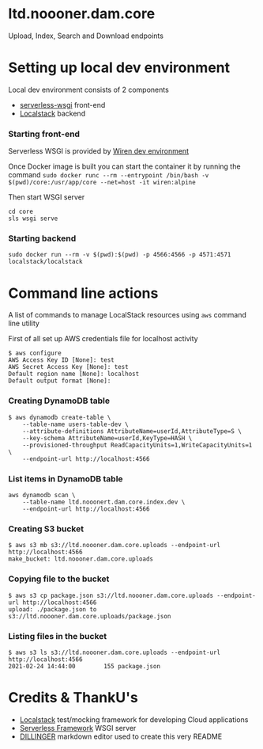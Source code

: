 # ltd.noooner.dam.core

Upload, Index, Search and Download endpoints

# Setting up local dev environment

Local dev environment consists of 2 components
* [serverless-wsgi](https://www.serverless.com/plugins/serverless-wsgi) front-end 
* [Localstack](https://github.com/localstack/localstack) backend

### Starting front-end

Serverless WSGI is provided by [Wiren dev environment](https://github.com/jussiheinonen/wiren)

Once Docker image is built you can start the container it by running the command
`sudo docker runc --rm --entrypoint /bin/bash -v $(pwd)/core:/usr/app/core --net=host -it wiren:alpine`

Then start WSGI server
```
cd core
sls wsgi serve
```

### Starting backend

`sudo docker run --rm -v $(pwd):$(pwd) -p 4566:4566 -p 4571:4571 localstack/localstack`

# Command line actions
A list of commands to manage LocalStack resources using `aws` command line utility

First of all set up AWS credentials file for localhost activity
```
$ aws configure
AWS Access Key ID [None]: test
AWS Secret Access Key [None]: test
Default region name [None]: localhost
Default output format [None]: 
```
### Creating DynamoDB table
```
$ aws dynamodb create-table \
    --table-name users-table-dev \
    --attribute-definitions AttributeName=userId,AttributeType=S \
    --key-schema AttributeName=userId,KeyType=HASH \
    --provisioned-throughput ReadCapacityUnits=1,WriteCapacityUnits=1 \
    --endpoint-url http://localhost:4566
```
### List items in DynamoDB table
```
aws dynamodb scan \
    --table-name ltd.nooonert.dam.core.index.dev \
    --endpoint-url http://localhost:4566
```

### Creating S3 bucket
```
$ aws s3 mb s3://ltd.noooner.dam.core.uploads --endpoint-url http://localhost:4566
make_bucket: ltd.noooner.dam.core.uploads
```

### Copying file to the bucket
```
$ aws s3 cp package.json s3://ltd.noooner.dam.core.uploads --endpoint-url http://localhost:4566
upload: ./package.json to s3://ltd.noooner.dam.core.uploads/package.json 
```

### Listing files in the bucket
```
$ aws s3 ls s3://ltd.noooner.dam.core.uploads --endpoint-url http://localhost:4566
2021-02-24 14:44:00        155 package.json
```



# Credits & ThankU's
* [Localstack](https://github.com/localstack/localstack) test/mocking framework for developing Cloud applications
* [Serverless Framework](https://www.serverless.com/plugins/serverless-wsgi) WSGI server
* [DILLINGER](https://dillinger.io/) markdown editor used to create this very README